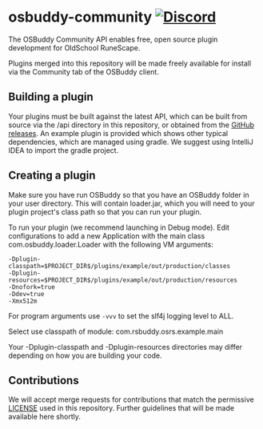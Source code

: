# osbuddy-community [![Discord](https://img.shields.io/discord/177282798799945729.svg)](https://discord.gg/osbuddy)
The OSBuddy Community API enables free, open source plugin development for OldSchool RuneScape.

Plugins merged into this repository will be made freely available for install via the Community tab of the OSBuddy client.

## Building a plugin
Your plugins must be built against the latest API, which can be built from source via the /api directory in this repository, or obtained from the [GitHub releases](https://github.com/RSBuddy/osbuddy-community/releases).
An example plugin is provided which shows other typical dependencies, which are managed using gradle. We suggest using IntelliJ IDEA to import the gradle project.

## Creating a plugin
Make sure you have run OSBuddy so that you have an OSBuddy folder in your user directory. This will contain loader.jar, which you will need to your plugin project's class path so that you can run your plugin.

To run your plugin (we recommend launching in Debug mode). Edit configurations to add a new Application with the main class com.osbuddy.loader.Loader with the following VM arguments:
```
-Dplugin-classpath=$PROJECT_DIR$/plugins/example/out/production/classes
-Dplugin-resources=$PROJECT_DIR$/plugins/example/out/production/resources
-Dnofork=true
-Ddev=true
-Xmx512m
```

For program arguments use ```-vvv``` to set the slf4j logging level to ALL.

Select use classpath of module: com.rsbuddy.osrs.example.main

Your -Dplugin-classpath and -Dplugin-resources directories may differ depending on how you are building your code.

## Contributions
We will accept merge requests for contributions that match the permissive [LICENSE](https://github.com/rsbuddy/osbuddy-community/LICENSE) used in this repository. Further guidelines that will be made available here shortly.
